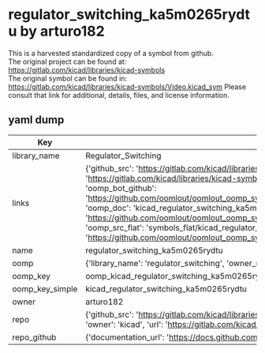 # regulator_switching_ka5m0265rydtu by arturo182  
This is a harvested standardized copy of a symbol from github.  
The original project can be found at:  
https://gitlab.com/kicad/libraries/kicad-symbols  
The original symbol can be found in:
https://gitlab.com/kicad/libraries/kicad-symbols/Video.kicad_sym
Please consult that link for additional, details, files, and license information.  
## yaml dump  
| Key | Value |  
| --- | --- |  
| library_name | Regulator_Switching |  
| links | {'github_src': 'https://gitlab.com/kicad/libraries/kicad-symbols/Video.kicad_sym', 'github_src_repo': 'https://gitlab.com/kicad/libraries/kicad-symbols', 'oomp_bot': 'kicad_regulator_switching_ka5m0265rydtu/working', 'oomp_bot_github': 'https://github.com/oomlout/oomlout_oomp_symbol_bot/tree/main/kicad_regulator_switching_ka5m0265rydtu/working', 'oomp_doc': 'kicad_regulator_switching_ka5m0265rydtu/working', 'oomp_doc_github': 'https://github.com/oomlout/oomlout_oomp_symbol_doc/tree/main/kicad_regulator_switching_ka5m0265rydtu/working', 'oomp_src_flat': 'symbols_flat/kicad_regulator_switching_ka5m0265rydtu/working', 'oomp_src_flat_github': 'https://github.com/oomlout/oomlout_oomp_symbol_src/tree/main/kicad_regulator_switching_ka5m0265rydtu/working'} |  
| name | regulator_switching_ka5m0265rydtu |  
| oomp | {'library_name': 'regulator_switching', 'owner_name': 'kicad', 'symbol_name': 'regulator_switching_ka5m0265rydtu'} |  
| oomp_key | oomp_kicad_regulator_switching_ka5m0265rydtu |  
| oomp_key_simple | kicad_regulator_switching_ka5m0265rydtu |  
| owner | arturo182 |  
| repo | {'github_src': 'https://gitlab.com/kicad/libraries/kicad-symbols/Video.kicad_sym', 'name': 'libraries/kicad-symbols', 'owner': 'kicad', 'url': 'https://gitlab.com/kicad/libraries/kicad-symbols'} |  
| repo_github | {'documentation_url': 'https://docs.github.com/rest/repos/repos#get-a-repository', 'message': 'Not Found'} |  

